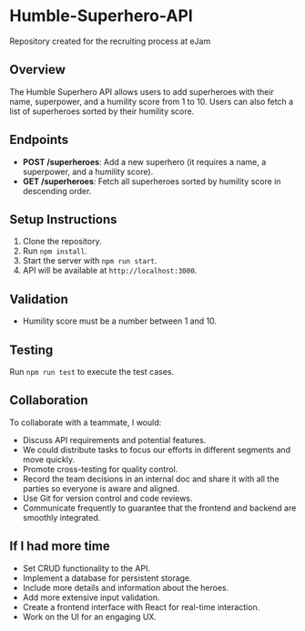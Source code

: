 # Humble-Superhero-API
Repository created for the recruiting process at eJam

## Overview
The Humble Superhero API allows users to add superheroes with their name, superpower, and a humility score from 1 to 10. Users can also fetch a list of superheroes sorted by their humility score.

## Endpoints
- **POST /superheroes**: Add a new superhero (it requires a name, a superpower, and a humility score).
- **GET /superheroes**: Fetch all superheroes sorted by humility score in descending order.

## Setup Instructions
1. Clone the repository.
2. Run `npm install`.
3. Start the server with `npm run start`.
4. API will be available at `http://localhost:3000`.

## Validation
- Humility score must be a number between 1 and 10.

## Testing
Run `npm run test` to execute the test cases.

## Collaboration
To collaborate with a teammate, I would:
- Discuss API requirements and potential features.
- We could distribute tasks to focus our efforts in different segments and move quickly.
- Promote cross-testing for quality control.
- Record the team decisions in an internal doc and share it with all the parties so everyone is aware and aligned.
- Use Git for version control and code reviews.
- Communicate frequently to guarantee that the frontend and backend are smoothly integrated.

## If I had more time
- Set CRUD functionality to the API.
- Implement a database for persistent storage.
- Include more details and information about the heroes.
- Add more extensive input validation.
- Create a frontend interface with React for real-time interaction.
- Work on the UI for an engaging UX.

